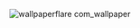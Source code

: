 
![wallpaperflare com_wallpaper](https://user-images.githubusercontent.com/102857010/177534669-4aefecc2-3196-437c-97c9-e313c8fbeadd.jpg)
